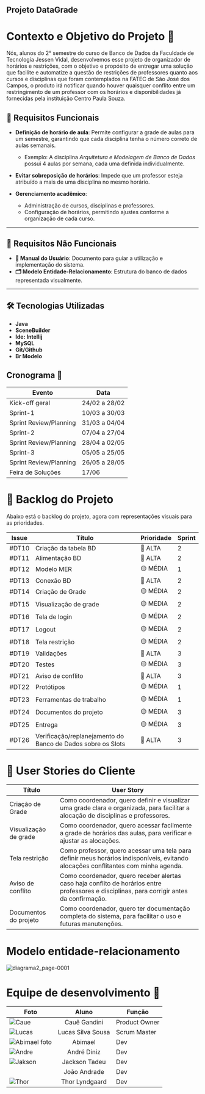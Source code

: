 ## Projeto DataGrade ##

# Contexto e Objetivo do Projeto 🎯

Nós, alunos do 2° semestre do curso de Banco de Dados da Faculdade de Tecnologia Jessen Vidal, desenvolvemos esse projeto de organizador de horários e restrições, com o objetivo e propósito de entregar uma solução que facilite e automatize a questão de restrições de professores quanto aos cursos e disciplinas que foram contemplados na FATEC de São José dos Campos, o produto irá notificar quando houver quaisquer conflito entre um restringimento de um professor com os horários e disponibilidades já fornecidas pela instituição Centro Paula Souza.

## 🚀 Requisitos Funcionais

- **Definição de horário de aula**: Permite configurar a grade de aulas para um semestre, garantindo que cada disciplina tenha o número correto de aulas semanais.  
  - Exemplo: A disciplina _Arquitetura e Modelagem de Banco de Dados_ possui 4 aulas por semana, cada uma definida individualmente.
  
- **Evitar sobreposição de horários**: Impede que um professor esteja atribuído a mais de uma disciplina no mesmo horário.

- **Gerenciamento acadêmico**:
  - Administração de cursos, disciplinas e professores.
  - Configuração de horários, permitindo ajustes conforme a organização de cada curso.

---

## 📖 Requisitos Não Funcionais

- **📘 Manual do Usuário**: Documento para guiar a utilização e implementação do sistema.
- **🗂️ Modelo Entidade-Relacionamento**: Estrutura do banco de dados representada visualmente.

---

## 🛠 Tecnologias Utilizadas
- **Java**
- **SceneBuilder**
- **Ide: Intellij**
- **MySQL**
- **Git/Github**
- **Br Modelo**


## Cronograma 📅

  | Evento | Data |
  | --- | --- |
  | Kick-off geral | 24/02 a 28/02 |
  | Sprint-1 | 10/03 a 30/03 |
  | Sprint Review/Planning | 31/03 a 04/04 |
  | Sprint-2 | 07/04 a 27/04 |
  | Sprint Review/Planning | 28/04 a 02/05 |
  | Sprint-3 | 05/05 a 25/05 |
  | Sprint Review/Planning | 26/05 a 28/05 |
  | Feira de Soluções | 17/06 |

# 📌 Backlog do Projeto

Abaixo está o backlog do projeto, agora com representações visuais para as prioridades.

| Issue | Título | Prioridade | Sprint |
|--------|--------|------------|--------|
| #DT10 | Criação da tabela BD | 🔴 ALTA | 2 |
| #DT11 | Alimentação BD | 🔴 ALTA | 2 |
| #DT12 | Modelo MER | 🟡 MÉDIA | 1 |
| #DT13 | Conexão BD | 🔴 ALTA | 2 |
| #DT14 | Criação de Grade | 🟡 MÉDIA | 2 |
| #DT15 | Visualização de grade | 🟡 MÉDIA | 2 |
| #DT16 | Tela de login | 🟡 MÉDIA | 2 |
| #DT17 | Logout | 🟡 MÉDIA | 2 |
| #DT18 | Tela restrição | 🟡 MÉDIA | 2 |
| #DT19 | Validações | 🔴 ALTA | 3 |
| #DT20 | Testes | 🟡 MÉDIA | 3 |
| #DT21 | Aviso de conflito | 🔴 ALTA | 3 |
| #DT22 | Protótipos | 🟡 MÉDIA | 1 |
| #DT23 | Ferramentas de trabalho | 🟡 MÉDIA | 1 |
| #DT24 | Documentos do projeto | 🟡 MÉDIA | 3 |
| #DT25 | Entrega | 🟡 MÉDIA | 3 |
| #DT26 | Verificação/replanejamento do Banco de Dados sobre os Slots | 🔴 ALTA | 3 |


# 📌 User Stories do Cliente

| Título | User Story |
|--------|------------|
| Criação de Grade | Como coordenador, quero definir e visualizar uma grade clara e organizada, para facilitar a alocação de disciplinas e professores. |
| Visualização de grade | Como coordenador, quero acessar facilmente a grade de horários das aulas, para verificar e ajustar as alocações. |
| Tela restrição | Como professor, quero acessar uma tela para definir meus horários indisponíveis, evitando alocações conflitantes com minha agenda. |
| Aviso de conflito | Como coordenador, quero receber alertas caso haja conflito de horários entre professores e disciplinas, para corrigir antes da confirmação. |
| Documentos do projeto | Como coordenador, quero ter documentação completa do sistema, para facilitar o uso e futuras manutenções. |


# Modelo entidade-relacionamento 

![diagrama2_page-0001](https://github.com/user-attachments/assets/55ca95b2-a6ee-40d9-b9c6-89d604b67ac0)


# Equipe de desenvolvimento 👥

| Foto | Aluno | Função                                                                                                  |
|-|-|-|
| ![Caue](https://github.com/user-attachments/assets/f77aad10-6dff-4e73-83e5-218d90bd2652) | <div align="center"> Cauê Gandini | Product Owner |
| ![Lucas](https://github.com/user-attachments/assets/0063daa4-e83e-4d22-9d76-71b5482d56df) | <div align="center"> Lucas Silva Sousa | Scrum Master |
| ![Abimael foto](https://github.com/user-attachments/assets/e402d840-1f14-48db-aceb-6931bd62bd86) |<div align="center"> Abimael | Dev |
| ![Andre](https://github.com/user-attachments/assets/e5b1612b-3685-41b8-900f-9d3ed0f48697) |<div align="center"> André Diniz | Dev|
| ![Jakson](https://github.com/user-attachments/assets/c5c1f6c3-c145-4e98-be5f-4f4a281fbdb3) | <div align="center"> Jackson Tadeu | Dev |
|  | <div align="center"> João Andrade | Dev |
| ![Thor](https://github.com/user-attachments/assets/1953daad-e890-47b8-b646-3e40af462d2c) | <div align="center"> Thor Lyndgaard | Dev |
